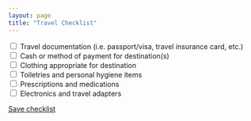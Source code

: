 ```yaml
---
layout: page
title: "Travel Checklist"
---
```


<div class="form-check">
  <input class="form-check-input" type="checkbox" value="" id="flexCheckDefault">
  <label class="form-check-label" for="flexCheckDefault">
    Travel documentation (i.e. passport/visa, travel insurance card, etc.)
  </label>
</div>
<div class="form-check">
  <input class="form-check-input" type="checkbox" value="" id="flexCheckDefault">
  <label class="form-check-label" for="flexCheckDefault">
    Cash or method of payment for destination(s)
  </label>
</div>
<div class="form-check">
  <input class="form-check-input" type="checkbox" value="" id="flexCheckDefault">
  <label class="form-check-label" for="flexCheckDefault">
    Clothing appropriate for destination
  </label>
</div>
<div class="form-check">
  <input class="form-check-input" type="checkbox" value="" id="flexCheckDefault">
  <label class="form-check-label" for="flexCheckDefault">
    Toiletries and personal hygiene items
  </label>
</div>
<div class="form-check">
  <input class="form-check-input" type="checkbox" value="" id="flexCheckDefault">
  <label class="form-check-label" for="flexCheckDefault">
    Prescriptions and medications
  </label>
</div>
<div class="form-check">
  <input class="form-check-input" type="checkbox" value="" id="flexCheckDefault">
  <label class="form-check-label pb-3" for="flexCheckChecked">
    Electronics and travel adapters
  </label>
</div>

<a href="https://app.cheqist.com/" class="btn btn-lg btn-dark btn-sm">Save checklist</a>